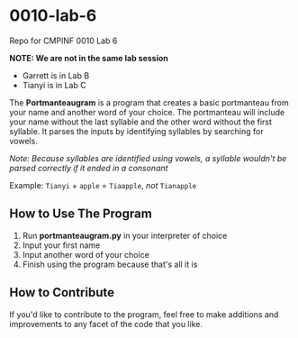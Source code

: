 # 0010-lab-6
Repo for CMPINF 0010 Lab 6

**NOTE: We are not in the same lab session**
- Garrett is in Lab B
- Tianyi is in Lab C

The **Portmanteaugram** is a program that creates a basic portmanteau from your name and another word of your choice. The portmanteau will include your name without the last syllable and the other word without the first syllable. It parses the inputs by identifying syllables by searching for vowels.

*Note: Because syllables are identified using vowels, a syllable wouldn't be parsed correctly if it ended in a consonant*

Example: `Tianyi` + `apple` = `Tiaapple`, *not* `Tianapple`

## How to Use The Program
1. Run **portmanteaugram.py** in your interpreter of choice
2. Input your first name
3. Input another word of your choice
4. Finish using the program because that's all it is

## How to Contribute
If you'd like to contribute to the program, feel free to make additions and improvements to any facet of the code that you like.